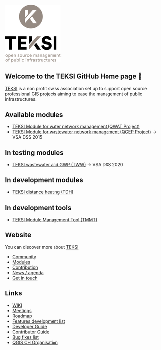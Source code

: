 <!--
## Hi there 👋
**Here are some ideas to get you started:**

🙋‍♀️ A short introduction - what is your organization all about?
🌈 Contribution guidelines - how can the community get involved?
👩‍💻 Useful resources - where can the community find your docs? Is there anything else the community should know?
🍿 Fun facts - what does your team eat for breakfast?
🧙 Remember, you can do mighty things with the power of [Markdown](https://docs.github.com/github/writing-on-github/getting-started-with-writing-and-formatting-on-github/basic-writing-and-formatting-syntax)
-->
![TEKSI](https://github.com/teksi/Home/blob/master/Ressources/Logos/210910-teksi-logos-en-01_45pp.png?raw=true)

## Welcome to the TEKSI GitHub Home page 👋

[TEKSI](https://www.teksi.ch) is a non profit swiss association set up to support open source professional GIS projects aiming to ease the management of public infrastructures.

## Available modules
* [TEKSI Module for water network management (QWAT Project)](https://github.com/qwat)
* [TEKSI Module for wastewater network management (QGEP Project)](https://github.com/QGEP) -> VSA DSS 2015

## In testing modules
* [TEKSI wastewater and GWP (TWW)](https://github.com/teksi/wastewater) -> VSA DSS 2020

## In development modules
* [TEKSI distance heating (TDH)](https://github.com/teksi/distance_heating)

## In development tools
* [TEKSI Module Management Tool (TMMT)](https://github.com/teksi/TMMT)

## Website
You can discover more about [TEKSI](https://www.teksi.ch)

* [Community](https://www.teksi.ch/communaute/)
* [Modules](https://www.teksi.ch/modules/)
* [Contribution](https://www.teksi.ch/contribution/)
* [News / agenda](https://www.teksi.ch/actualites-agenda/)
* [Get in touch](https://www.teksi.ch/contact/)

## Links
<!-- TODO Add  logos-->
* [WIKI](https://github.com/teksi/Home/wiki)
* [Meetings](https://github.com/teksi/Home/wiki#meetings)
* [Roadmap](https://github.com/teksi/Home/wiki/TEKSI-modules-releases-and-roadmap)
* [Features development list](https://github.com/orgs/teksi/projects/2/views/7)
* [Developer Guide](https://github.com/teksi/Home/wiki/TEKSI-Developer-Guide)
* [Contributor Guide](https://github.com/teksi/Home/wiki/TEKSI-Contributor-Guide)
* [Bug fixes list](https://github.com/orgs/teksi/projects/2/views/8)
* [QGIS CH Organisation](https://www.qgis.ch/) 

